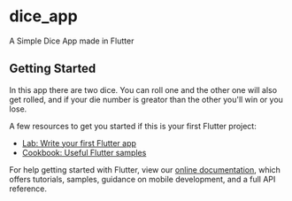 # dice_app

A Simple Dice App made in Flutter

## Getting Started

In this app there are two dice. You can roll one and the other one will also get rolled, and if your die number is greator than the other you'll win or you lose.

A few resources to get you started if this is your first Flutter project:

- [Lab: Write your first Flutter app](https://flutter.dev/docs/get-started/codelab)
- [Cookbook: Useful Flutter samples](https://flutter.dev/docs/cookbook)

For help getting started with Flutter, view our
[online documentation](https://flutter.dev/docs), which offers tutorials,
samples, guidance on mobile development, and a full API reference.

